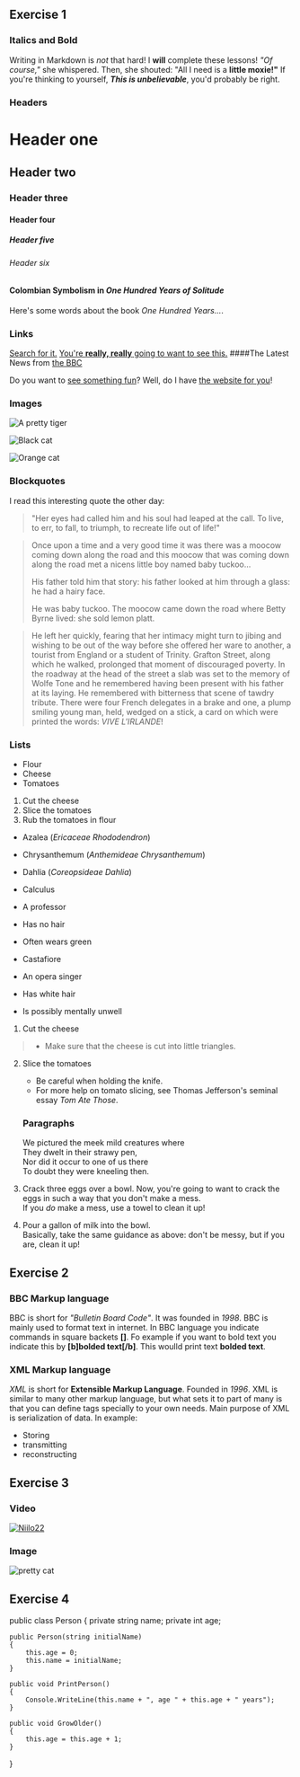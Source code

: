 ## Exercise 1

### Italics and Bold

Writing in Markdown is _not_ that hard!
I **will** complete these lessons!
_"Of course,"_ she whispered. Then, she shouted: "All I need is a **little moxie!"**
If you're thinking to yourself, **_This is unbelievable_**, you'd probably be right.

### Headers

# Header one
## Header two
### Header three
#### Header four
##### Header five
###### Header six

#### Colombian Symbolism in _One Hundred Years of Solitude_

Here's some words about the book _One Hundred Years..._.

### Links

[Search for it.](www.google.com)
[You're **really, really** going to want to see this.](www.dailykitten.com)
####The Latest News from [the BBC](www.bbc.com/news)

Do you want to [see something fun][a fun place]?
Well, do I have [the website for you][another fun place]!

[a fun place]: www.zombo.com
[another fun place]: www.stumbleupon.com

### Images

![A pretty tiger](https://upload.wikimedia.org/wikipedia/commons/5/56/Tiger.50.jpg)

![Black cat][Black]

![Orange cat][Orange]

[Black]: https://upload.wikimedia.org/wikipedia/commons/a/a3/81_INF_DIV_SSI.jpg

[Orange]: http://icons.iconarchive.com/icons/google/noto-emoji-animals-nature/256/22221-cat-icon.png

### Blockquotes
I read this interesting quote the other day:

>"Her eyes had called him and his soul had leaped at the call. To live, to err, to fall, to triumph, to recreate life out of life!"


>Once upon a time and a very good time it was there was a moocow coming down along the road and this moocow that was coming down along the road met a nicens little boy named baby tuckoo...
>
>His father told him that story: his father looked at him through a glass: he had a hairy face.
>
>He was baby tuckoo. The moocow came down the road where Betty Byrne lived: she sold lemon platt.

>He left her quickly, fearing that her intimacy might turn to jibing and wishing to be out of the way before she offered her ware to another, a tourist from England or a student of Trinity. Grafton Street, along which he walked, prolonged that moment of discouraged poverty. In the roadway at the head of the street a slab was set to the memory of Wolfe Tone and he remembered having been present with his father at its laying. He remembered with bitterness that scene of tawdry tribute. There were four French delegates in a brake and one, a plump smiling young man, held, wedged on a stick, a card on which were printed the words: _VIVE L'IRLANDE_!

### Lists
* Flour
* Cheese
* Tomatoes

1. Cut the cheese
2. Slice the tomatoes
3. Rub the tomatoes in flour

* Azalea (_Ericaceae Rhododendron_)
* Chrysanthemum (_Anthemideae Chrysanthemum_)
* Dahlia (_Coreopsideae Dahlia_)

* Calculus 
 * A professor
 * Has no hair
 * Often wears green
* Castafiore
 * An opera singer
 * Has white hair
 * Is possibly mentally unwell

 1. Cut the cheese
>  * Make sure that the cheese is cut into little triangles.
2. Slice the tomatoes
   * Be careful when holding the knife.
   * For more help on tomato slicing, see Thomas Jefferson's seminal essay _Tom Ate Those_.

   ### Paragraphs

    We pictured the meek mild creatures where  
They dwelt in their strawy pen,  
Nor did it occur to one of us there  
To doubt they were kneeling then.

1. Crack three eggs over a bowl.
Now, you're going to want to crack the eggs in such a way that you don't make a mess.  
 If you _do_ make a mess, use a towel to clean it up!

2. Pour a gallon of milk into the bowl.  
Basically, take the same guidance as above: don't be messy, but if you are, clean it up!


## Exercise 2

### BBC Markup language
BBC is short for _"Bulletin Board Code"_. It was founded in *1998*.
BBC is mainly used to format text in internet. In BBC language you indicate commands in square backets **[]**. 
Fo example if you want to bold text you indicate this by **[b]bolded text[/b]**. This woulld print text **bolded text**.

### XML Markup language

_XML_ is short for **Extensible Markup Language**. Founded in _1996_.
XML is similar to many other markup language, but what sets it to part of many is that you can define tags specially to your own needs.
Main purpose of XML is serialization of data. 
In example:
* Storing
* transmitting
* reconstructing


## Exercise 3

### Video

[![Niilo22](http://i3.ytimg.com/vi/Ggclz60vnIo/hqdefault.jpg)](https://www.youtube.com/watch?v=Ggclz60vnIo "Niilo22")


### Image

![pretty cat](https://encrypted-tbn0.gstatic.com/images?q=tbn:ANd9GcTlyQAuZqoGqG4YElHQGBKFpF6axhXboLivwQ&usqp=CAU)

## Exercise 4

public class Person
{
    private string name;
    private int age;

    public Person(string initialName)
    {
        this.age = 0;
        this.name = initialName;
    }

    public void PrintPerson()
    {
        Console.WriteLine(this.name + ", age " + this.age + " years");
    }
    
    public void GrowOlder()
    {
        this.age = this.age + 1;
    }
}

